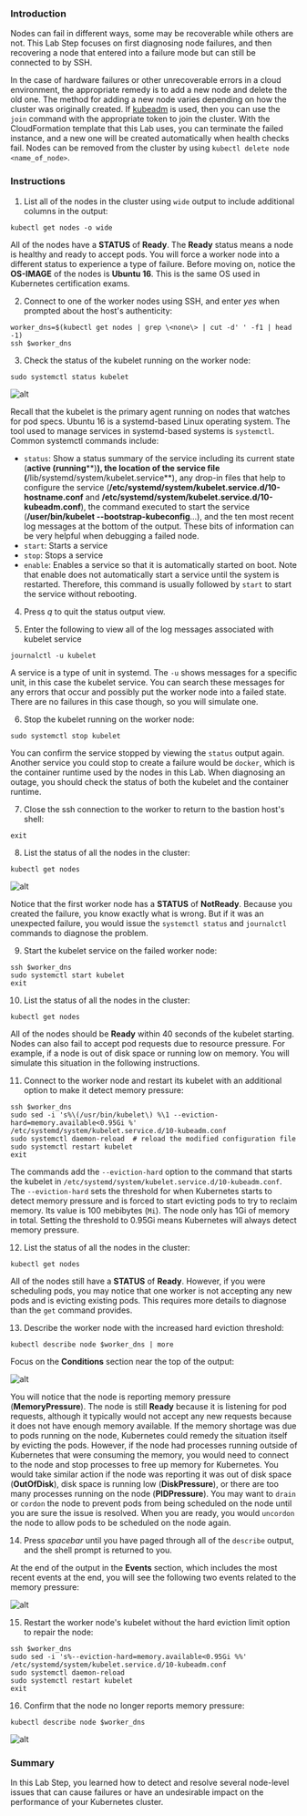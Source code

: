 ### Introduction

Nodes can fail in different ways, some may be recoverable while others are not. This Lab Step focuses on first diagnosing node failures, and then recovering a node that entered into a failure mode but can still be connected to by SSH.

In the case of hardware failures or other unrecoverable errors in a cloud environment, the appropriate remedy is to add a new node and delete the old one. The method for adding a new node varies depending on how the cluster was originally created. If  [kubeadm](https://kubernetes.io/docs/reference/setup-tools/kubeadm/kubeadm/) is used, then you can use the  `join`  command with the appropriate token to join the cluster. With the CloudFormation template that this Lab uses, you can terminate the failed instance, and a new one will be created automatically when health checks fail. Nodes can be removed from the cluster by using  `kubectl delete node <name_of_node>`.

### Instructions

1. List all of the nodes in the cluster using  `wide`  output to include additional columns in the output:
```
kubectl get nodes -o wide
```
All of the nodes have a  **STATUS** of **Ready**. The **Ready** status means a node is healthy and ready to accept pods. You will force a worker node into a different status to experience a type of failure. Before moving on, notice the **OS-IMAGE**  of the nodes is **Ubuntu 16**. This is the same OS used in Kubernetes certification exams.

2. Connect to one of the worker nodes using SSH, and enter  _yes_  when prompted about the host's authenticity:
```
worker_dns=$(kubectl get nodes | grep \<none\> | cut -d' ' -f1 | head -1)  
ssh $worker_dns
```
3. Check the status of the kubelet running on the worker node:
```
sudo systemctl status kubelet
```
![alt](https://assets.cloudacademy.com/bakery/media/uploads/blobid0-462905a1-2543-4f6f-b56f-ef5ab7041622.png)

Recall that the kubelet is the primary agent running on nodes that watches for pod specs. Ubuntu 16 is a systemd-based Linux operating system. The tool used to manage services in systemd-based systems is  `systemctl`. Common systemctl commands include:

-   `status`: Show a status summary of the service including its current state (**active (running****)**), the location of the service file (**/lib/systemd/system/kubelet.service**), any drop-in files that help to configure the service (**/etc/systemd/system/kubelet.service.d/10-hostname.conf**  and **/etc/systemd/system/kubelet.service.d/10-kubeadm.conf**), the command executed to start the service (**/user/bin/kubelet --bootstrap-kubeconfig**...), and the ten most recent log messages at the bottom of the output. These bits of information can be very helpful when debugging a failed node.
-   `start`: Starts a service
-   `stop`: Stops a service
-   `enable`: Enables a service so that it is automatically started on boot. Note that enable does not automatically start a service until the system is restarted. Therefore, this command is usually followed by  `start` to start the service without rebooting.

4. Press _q_  to quit the status output view.

5. Enter the following to view all of the log messages associated with kubelet service
```
journalctl -u kubelet
```
A service is a type of unit in systemd. The  `-u`  shows messages for a specific unit, in this case the kubelet service. You can search these messages for any errors that occur and possibly put the worker node into a failed state. There are no failures in this case though, so you will simulate one.

6. Stop the kubelet running on the worker node:
```
sudo systemctl stop kubelet
```
You can confirm the service stopped by viewing the  `status`  output again. Another service you could stop to create a failure would be  `docker`, which is the container runtime used by the nodes in this Lab. When diagnosing an outage, you should check the status of both the kubelet and the container runtime.

7. Close the ssh connection to the worker to return to the bastion host's shell:
```
exit
```
8. List the status of all the nodes in the cluster:
```
kubectl get nodes
```
![alt](https://assets.cloudacademy.com/bakery/media/uploads/blobid1-2590f862-fcda-450b-ba14-20ebecf51a37.png)

Notice that the first worker node has a **STATUS** of **NotReady**. Because you created the failure, you know exactly what is wrong. But if it was an unexpected failure, you would issue the  `systemctl status`  and  `journalctl`  commands to diagnose the problem.

9. Start the kubelet service on the failed worker node:
```
ssh $worker_dns  
sudo systemctl start kubelet  
exit
```
10. List the status of all the nodes in the cluster:
```
kubectl get nodes
```
All of the nodes should be **Ready** within 40 seconds of the kubelet starting. Nodes can also fail to accept pod requests due to resource pressure. For example, if a node is out of disk space or running low on memory. You will simulate this situation in the following instructions.

11. Connect to the worker node and restart its kubelet with an additional option to make it detect memory pressure:
```
ssh $worker_dns  
sudo sed -i 's%\(/usr/bin/kubelet\) %\1 --eviction-hard=memory.available<0.95Gi %' /etc/systemd/system/kubelet.service.d/10-kubeadm.conf  
sudo systemctl daemon-reload  # reload the modified configuration file  
sudo systemctl restart kubelet  
exit
```
The commands add the `--eviction-hard` option to the command that starts the kubelet in `/etc/systemd/system/kubelet.service.d/10-kubeadm.conf`. The  `--eviction-hard` sets the threshold for when Kubernetes starts to detect memory pressure and is forced to start evicting pods to try to reclaim memory. Its value is 100 mebibytes (`Mi`). The node only has 1Gi of memory in total. Setting the threshold to 0.95Gi means Kubernetes will always detect memory pressure.

12. List the status of all the nodes in the cluster:
```
kubectl get nodes
```
All of the nodes still have a **STATUS**  of **Ready**. However, if you were scheduling pods, you may notice that one worker is not accepting any new pods and is evicting existing pods. This requires more details to diagnose than the  `get`  command provides.

13. Describe the worker node with the increased hard eviction threshold:
```
kubectl describe node $worker_dns | more
```
Focus on the **Conditions**  section near the top of the output:

![alt](https://assets.cloudacademy.com/bakery/media/uploads/blobid1-0031d622-2730-4e8f-a80f-fa7a78daba2f.png)

You will notice that the node is reporting memory pressure (**MemoryPressure**). The node is still **Ready**  because it is listening for pod requests, although it typically would not accept any new requests because it does not have enough memory available. If the memory shortage was due to pods running on the node, Kubernetes could remedy the situation itself by evicting the pods. However, if the node had processes running outside of Kubernetes that were consuming the memory, you would need to connect to the node and stop processes to free up memory for Kubernetes. You would take similar action if the node was reporting it was out of disk space (**OutOfDisk**), disk space is running low (**DiskPressure**), or there are too many processes running on the node (**PIDPressure**). You may want to  `drain`  or  `cordon`  the node to prevent pods from being scheduled on the node until you are sure the issue is resolved. When you are ready, you would  `uncordon`  the node to allow pods to be scheduled on the node again.

14. Press _spacebar_  until you have paged through all of the  `describe`  output, and the shell prompt is returned to you.

At the end of the output in the **Events**  section, which includes the most recent events at the end, you will see the following two events related to the memory pressure:

![alt](https://assets.cloudacademy.com/bakery/media/uploads/blobid0-23fd5d99-a727-4c57-b148-a688aef14875.png)

15. Restart the worker node's kubelet without the hard eviction limit option to repair the node:
```
ssh $worker_dns  
sudo sed -i 's%--eviction-hard=memory.available<0.95Gi %%' /etc/systemd/system/kubelet.service.d/10-kubeadm.conf  
sudo systemctl daemon-reload  
sudo systemctl restart kubelet  
exit
```
16. Confirm that the node no longer reports memory pressure:
```
kubectl describe node $worker_dns
```
![alt](https://assets.cloudacademy.com/bakery/media/uploads/blobid0-c2951048-f739-4745-8e71-a7f7b3efcd7a.png)

### Summary

In this Lab Step, you learned how to detect and resolve several node-level issues that can cause failures or have an undesirable impact on the performance of your Kubernetes cluster.
